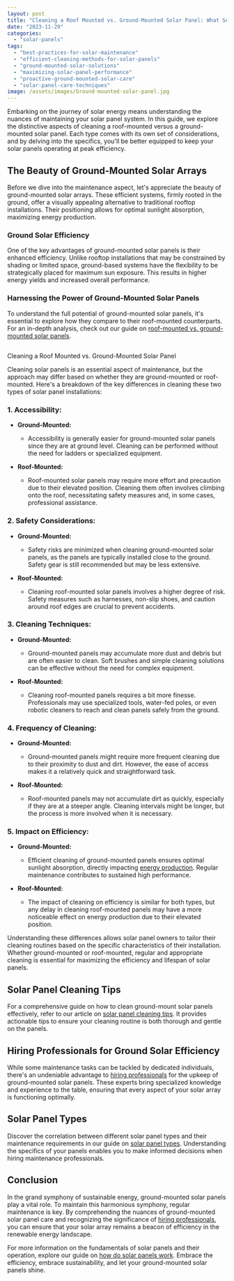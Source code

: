 ```yaml
---
layout: post
title: "Cleaning a Roof Mounted vs. Ground-Mounted Solar Panel: What Sets Them Apart"
date: "2023-11-29"
categories: 
  - "solar-panels"
tags: 
  - "best-practices-for-solar-maintenance"
  - "efficient-cleaning-methods-for-solar-panels"
  - "ground-mounted-solar-solutions"
  - "maximizing-solar-panel-performance"
  - "proactive-ground-mounted-solar-care"
  - "solar-panel-care-techniques"
image: /assets/images/Ground-mounted-solar-panel.jpg
---
```


Embarking on the journey of solar energy means understanding the nuances of maintaining your solar panel system. In this guide, we explore the distinctive aspects of cleaning a roof-mounted versus a ground-mounted solar panel. Each type comes with its own set of considerations, and by delving into the specifics, you'll be better equipped to keep your solar panels operating at peak efficiency.

## The Beauty of Ground-Mounted Solar Arrays

Before we dive into the maintenance aspect, let's appreciate the beauty of ground-mounted solar arrays. These efficient systems, firmly rooted in the ground, offer a visually appealing alternative to traditional rooftop installations. Their positioning allows for optimal sunlight absorption, maximizing energy production.

### Ground Solar Efficiency

One of the key advantages of ground-mounted solar panels is their enhanced efficiency. Unlike rooftop installations that may be constrained by shading or limited space, ground-based systems have the flexibility to be strategically placed for maximum sun exposure. This results in higher energy yields and increased overall performance.

### Harnessing the Power of Ground-Mounted Solar Panels

To understand the full potential of ground-mounted solar panels, it's essential to explore how they compare to their roof-mounted counterparts. For an in-depth analysis, check out our guide on [roof-mounted vs. ground-mounted solar panels](/roof-mounted-vs-ground-mounted-solar-panels/).

##   
Cleaning a Roof Mounted vs. Ground-Mounted Solar Panel

Cleaning solar panels is an essential aspect of maintenance, but the approach may differ based on whether they are ground-mounted or roof-mounted. Here's a breakdown of the key differences in cleaning these two types of solar panel installations:

### 1\. **Accessibility:**

- **Ground-Mounted:**
    - Accessibility is generally easier for ground-mounted solar panels since they are at ground level. Cleaning can be performed without the need for ladders or specialized equipment.

- **Roof-Mounted:**
    - Roof-mounted solar panels may require more effort and precaution due to their elevated position. Cleaning them often involves climbing onto the roof, necessitating safety measures and, in some cases, professional assistance.

### 2\. **Safety Considerations:**

- **Ground-Mounted:**
    - Safety risks are minimized when cleaning ground-mounted solar panels, as the panels are typically installed close to the ground. Safety gear is still recommended but may be less extensive.

- **Roof-Mounted:**
    - Cleaning roof-mounted solar panels involves a higher degree of risk. Safety measures such as harnesses, non-slip shoes, and caution around roof edges are crucial to prevent accidents.

### 3\. **Cleaning Techniques:**

- **Ground-Mounted:**
    - Ground-mounted panels may accumulate more dust and debris but are often easier to clean. Soft brushes and simple cleaning solutions can be effective without the need for complex equipment.

- **Roof-Mounted:**
    - Cleaning roof-mounted panels requires a bit more finesse. Professionals may use specialized tools, water-fed poles, or even robotic cleaners to reach and clean panels safely from the ground.

### 4\. **Frequency of Cleaning:**

- **Ground-Mounted:**
    - Ground-mounted panels might require more frequent cleaning due to their proximity to dust and dirt. However, the ease of access makes it a relatively quick and straightforward task.

- **Roof-Mounted:**
    - Roof-mounted panels may not accumulate dirt as quickly, especially if they are at a steeper angle. Cleaning intervals might be longer, but the process is more involved when it is necessary.

### 5\. **Impact on Efficiency:**

- **Ground-Mounted:**
    - Efficient cleaning of ground-mounted panels ensures optimal sunlight absorption, directly impacting [energy production](/understanding-solar-panel-energy/). Regular maintenance contributes to sustained high performance.

- **Roof-Mounted:**
    - The impact of cleaning on efficiency is similar for both types, but any delay in cleaning roof-mounted panels may have a more noticeable effect on energy production due to their elevated position.

Understanding these differences allows solar panel owners to tailor their cleaning routines based on the specific characteristics of their installation. Whether ground-mounted or roof-mounted, regular and appropriate cleaning is essential for maximizing the efficiency and lifespan of solar panels.

## Solar Panel Cleaning Tips

For a comprehensive guide on how to clean ground-mount solar panels effectively, refer to our article on [solar panel cleaning tips](/how-to-clean-solar-panels/). It provides actionable tips to ensure your cleaning routine is both thorough and gentle on the panels.

## Hiring Professionals for Ground Solar Efficiency

While some maintenance tasks can be tackled by dedicated individuals, there's an undeniable advantage to [hiring professionals](/) for the upkeep of ground-mounted solar panels. These experts bring specialized knowledge and experience to the table, ensuring that every aspect of your solar array is functioning optimally.

## Solar Panel Types

Discover the correlation between different solar panel types and their maintenance requirements in our guide on [solar panel types](/solar-panel-types/). Understanding the specifics of your panels enables you to make informed decisions when hiring maintenance professionals.

## Conclusion

In the grand symphony of sustainable energy, ground-mounted solar panels play a vital role. To maintain this harmonious symphony, regular maintenance is key. By comprehending the nuances of ground-mounted solar panel care and recognizing the significance of [hiring professionals](/how-to-choose-right-solar-installer/), you can ensure that your solar array remains a beacon of efficiency in the renewable energy landscape.

For more information on the fundamentals of solar panels and their operation, explore our guide on [how do solar panels work](/how-do-solar-panels-work/). Embrace the efficiency, embrace sustainability, and let your ground-mounted solar panels shine.

